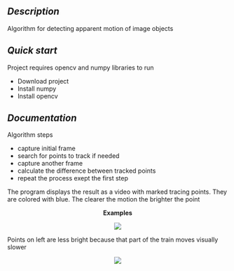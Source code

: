 <h2><i> Description </i></h2>

Algorithm for detecting apparent motion of image objects

<h2><i> Quick start </i></h2>

Project requires opencv and numpy libraries to run

<ul>
  <li> Download project </li>
  <li> Install numpy </li>
  <li> Install opencv </li>
</ul>

<h2><i> Documentation </i></h2>

Algorithm steps
<ul>
  <li> capture initial frame </li>
  <li> search for points to track if needed </li>
  <li> capture another frame
  <li> calculate the difference between tracked points </li>
  <li> repeat the process exept the first step </li>
</ul>

The program displays the result as a video with marked tracing points. They are colored with blue. The clearer the motion the brighter the point
<p align="center"><b> Examples </b></p>
<p align="center">
  <image src="https://user-images.githubusercontent.com/29633052/48676463-5b969c00-eb78-11e8-9e80-335c99576821.png"></image>
</p>

Points on left are less bright because that part of the train moves visually slower

<p align="center">
  <image src="https://user-images.githubusercontent.com/29633052/48676532-2a6a9b80-eb79-11e8-959b-52662e6aae62.png"></image>
</p>
